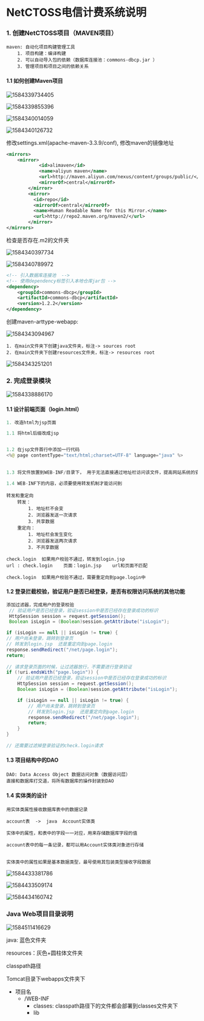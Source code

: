 # NetCTOSS电信计费系统说明

### 1. 创建NetCTOSS项目（MAVEN项目）

```
maven: 自动化项目构建管理工具
	1. 项目构建：编译构建
	2. 可以自动导入包的依赖（数据库连接池：commons-dbcp.jar ）
	3. 管理项目和项目之间的依赖关系
```

#### 1.1 如何创建Maven项目

![1584339734405](.\img\1584339734405.png)

![1584339855396](.\img\1584339855396.png)

![1584340014059](.\img\1584340014059.png)

![1584340126732](.\img\1584340126732.png)

修改settings.xml(apache-maven-3.3.9/conf), 修改maven的镜像地址

```xml
<mirrors>
	<mirror>
			<id>alimaven</id>
			<name>aliyun maven</name>
			<url>http://maven.aliyun.com/nexus/content/groups/public/</url>
			<mirrorOf>central</mirrorOf>
		</mirror>
		<mirror>      
	      <id>repo</id>      
	      <mirrorOf>central</mirrorOf>      
	      <name>Human Readable Name for this Mirror.</name>      
	      <url>http://repo2.maven.org/maven2/</url>      
	    </mirror>
</mirrors>
```

检查是否存在.m2的文件夹

![1584340397734](.\img\1584340397734.png)

![1584340789972](.\img\1584340789972.png)

```xml
<!-- 引入数据库连接池  -->
<!-- 使用dependency标签引入本地仓库jar包 -->
<dependency>
    <groupId>commons-dbcp</groupId>
    <artifactId>commons-dbcp</artifactId>
    <version>1.2.2</version>
</dependency>
```

创建maven-arttype-webapp:

![1584343094967](.\img\1584343094967.png) 

```
1. 在main文件夹下创建java文件夹，标注-> sources root
2. 在main文件夹下创建resources文件夹，标注-> resources root
```

![1584343251201](.\img\1584343251201.png) 







### 2. 完成登录模块

![1584338886170](.\img\1584338886170.png)

#### 1.1 设计前端页面（login.html）

```java
1. 改造html为jsp页面

1.1 将html后缀改成jsp


1.2 在jsp文件首行中添加一行代码
<%@ page contentType="text/html;charset=UTF-8" language="java" %>
    
    
1.3 将文件放置到WEB-INF/目录下， 用于无法直接通过地址栏访问该文件，提高网站系统的安全性

1.4 WEB-INF下的内容，必须要使用转发机制才能访问到
```

```
转发和重定向
	转发：
		1. 地址栏不会变
		2. 浏览器发送一次请求
		3. 共享数据
	重定向：
		1. 地址栏会发生变化
		2. 浏览器发送两次请求
		3. 不共享数据
		
check.login  如果用户校验不通过，转发到login.jsp
url : check.login    页面：login.jsp    url和页面不匹配

check.login  如果用户校验不通过，需要重定向到page.login中

```

#### 1.2 登录拦截校验，验证用户是否已经登录，是否有权限访问系统的其他功能

```java
添加过滤器，完成用户的登录校验
 // 验证用户是否已经登录，验证session中是否已经存在登录成功的标识
 HttpSession session = request.getSession();
 Boolean isLogin = (Boolean)session.getAttribute("isLogin");

if (isLogin == null || isLogin != true) {
// 用户尚未登录，跳转到登录页
// 转发到login.jsp  还是重定向到page.login
response.sendRedirect("/net/page.login");
return;
    
// 请求登录页面的时候，让过滤器放行，不需要进行登录验证
if (!uri.endsWith("page.login")) {
    // 验证用户是否已经登录，验证session中是否已经存在登录成功的标识
    HttpSession session = request.getSession();
    Boolean isLogin = (Boolean)session.getAttribute("isLogin");

    if (isLogin == null || isLogin != true) {
        // 用户尚未登录，跳转到登录页
        // 转发到login.jsp  还是重定向到page.login
        response.sendRedirect("/net/page.login");
        return;
    }
}
    
// 还需要过滤掉登录验证的check.login请求 
```

#### 1.3 项目结构中的DAO

```
DAO: Data Access Object 数据访问对象（数据访问层）
直接和数据库打交道，将所有数据库的操作封装到DAO
```

#### 1.4 实体类的设计

```
用实体类属性接收数据库表中的数据记录

account表  ->  java  Account实体类

实体中的属性，和表中的字段一一对应，用来存储数据库字段的值

account表中的每一条记录，都可以用Account实体类对象进行存储


实体类中的属性如果是基本数据类型，最号使用其包装类型接收字段数据
```

![1584433381786](.\img\1584433381786.png)

![1584433509174](.\img\1584433509174.png)

![1584434160742](.\img\1584434160742.png) 









### Java Web项目目录说明

![1584511416629](.\img\1584511416629.png) 

java: 蓝色文件夹

resources：灰色+圆柱体文件夹

classpath路径

Tomcat目录下webapps文件夹下

 - 项目名
    - /WEB-INF
      	- classes:  classpath路径下的文件都会部署到classes文件夹下
      	- lib

